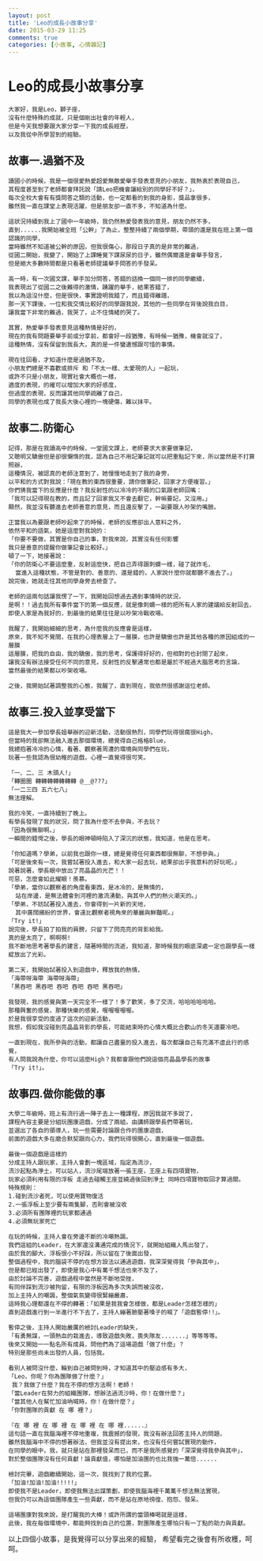 ```yaml
---
layout: post
title: 'Leo的成長小故事分享'
date: 2015-03-29 11:25
comments: true
categories: [小故事, 心情雜記]
---
```

# Leo的成長小故事分享

    大家好，我是Leo，獅子座，
    沒有什麼特殊的成就，只是個剛出社會的年輕人，
    但是今天我想要跟大家分享一下我的成長經歷，
    以及我從中所學習到的經驗。

## 故事一.過猶不及

    讀國小的時候，我是一個很愛熱愛超愛無敵愛舉手發表意見的小朋友，我熱衷於表現自己，
    其程度甚至到了老師都會拜託說「請Leo把機會讓給別的同學好不好？」，
    每次全校大會有有獎問答之類的活動，也一定都看的到我的身影，獎品拿很多，
    雖然我一直在課堂上表現活躍，但是朋友卻一直不多，不知道為什麼。

    這狀況持續到我上了國中一年級時，我仍然熱愛發表我的意見，朋友仍然不多，
    直到......我開始被全班「公幹」了為止，整整持續了兩個學期，帶頭的還是我在班上第一個認識的同學，
    當時雖然不知道被公幹的原因，但我很傷心，那段日子真的是非常的難過，
    從國二開始，我變了，開始了上課睡覺下課尿尿的日子，雖然偶爾還是會舉手發言，
    但是絕大多數時間都是只看著老師提議舉手問答的手發呆。

    高一時，有一次國文課，舉手加分問答，答錯的話換一個同一排的同學繼續，
    我表現出了從國二之後難得的激情，踴躍的舉手，結果答錯了，
    我以為這沒什麼，但是很快，事實證明我錯了，而且錯得離譜，
    那一天下課後，一位和我交情比較好的同學跟我說，其他的一些同學在背後說我白目，
    讓我當下非常的難過，我哭了，止不住情緒的哭了。

    其實，熱愛舉手發表意見這種熱情是好的，
    現在的我有問題要舉手前或分享前，都會好一段猶豫，有時候一猶豫，機會就沒了，
    這種熱情，沒有保留到我長大，真的是一件蠻遺憾跟可惜的事情。

    現在往回看，才知道什麼是過猶不及，
    小朋友們總是不喜歡或排斥 和「不太一樣、太愛現的人」一起玩，
    或許不只是小朋友，現實社會大概也一樣，
    適度的表現，的確可以增加大家的好感度，
    但過度的表現，反而讓其他同學疏離了自己，
    同學的表現也成了我長大後心裡的一塊硬傷，難以抹平。

## 故事二.防衛心

    記得，那是在我讀高中的時候，一堂國文課上，老師要求大家要做筆記，
    又聰明又驕傲但是卻很懶惰的我，認為自己不用記筆記就可以把重點記下來，所以當然是不打算照辦，
    這種情況，被認真的老師注意到了，她慢慢地走到了我的身旁，
    以平和的方式對我說：「現在教的東西很重要，請你做筆記，回家才方便複習。」
    你們猜我當下的反應是什麼？我反射性的以冷冷的不屑的口氣跟老師回嘴：
    「我可以記得現在教的，而且記了回家我又不會去翻它，幹嘛要記，又沒用。」
    顯然，我並沒有聽進去老師善意的意見，而且還反擊了，一副要跟人吵架的嘴臉。

    正當我以為要跟老師吵起來了的時候，老師的反應卻出人意料之外，
    依然平和的語氣，她是這麼對我說的：
    「你要不要做，其實是你自己的事，對我來說，其實沒有任何影響
    我只是善意的提醒你做筆記會比較好。」
    頓了一下，她接著說：
    「你的防衛心不要這麼重，反射這麼快，把自己弄得跟刺蝟一樣，碰了就炸毛，
      當進入這種狀態，不管是對的、善意的、還是錯的，人家說什麼你就都聽不進去了。」
    說完後，她就走往其他同學身旁去檢查了。

    老師的這兩句話讓我愣了一下，我開始回想過去遇到事情時的狀況，
    是啊！！過去我所有事件當下的第一個反應，就是像刺蝟一樣的把所有人家的建議給反射回去，
    即使人家是為我好的，到最後的結果往往是以吵架冷戰收場。

    我醒了，我開始細細的思考，為什麼我的反應會是這樣，
    原來，我不知不覺間，在我的心理表層上了一層膜，也許是驕傲也許是其他各種的原因組成的一層膜
    這層膜，把我的自由，我的驕傲，我的思考，保護得好好的，但相對的也封閉了起來，
    讓我沒有辦法接受任何不同的意見，反射性的反擊通常也都是屬於不經過大腦思考的言論，
    當然最後的結果都以吵架收場。

    之後，我開始試著調整我的心態，我醒了，直到現在，我依然很感謝這位老師。

## 故事三.投入並享受當下

    這是我大一參加學長姐舉辦的迎新活動，活動很熱烈，同學們玩得很瘋很High，
    但當時的我卻無法融入進去那個環境，總覺得自己格格Blue，
    我總抱著冷冷的心情，看著、觀察著周遭的環境與同學們在玩，
    玩著一些我認為很幼稚的遊戲，心裡一直覺得很可笑。

    「一、二、三 木頭人!」
    「轉圈圈 轉轉轉轉轉轉轉 @__@???」
    「一二三四 五六七八」
    無法理解。

    我的冷笑，一直持續到了晚上。
    有學長發現了我的狀況，問了我為什麼不去參與，不去玩？
    「因為很無聊啊。」
    一瞬間的錯愕之後，學長的眼神頓時陷入了深沉的狀態，我知道，他是在思考。

    「你知道嗎？學弟，以前我也跟你一樣，總是覺得任何東西都很無聊，不想參與。」
    「可是後來有一次，我嘗試著投入進去，和大家一起去玩，結果卻出乎我意料的好玩呢。」
    說著說著，學長眼中放出了亮晶晶的光芒！！
    可惡，怎麼會如此耀眼！羨慕。
    「學弟，當你以觀察者的角度看東西，是冰冷的，是無情的，
      站在岸邊，是無法體會到河裡的激流湧動，與其中人們的熱火潮天的。」
    「學弟，不妨試著投入進去，你會得到一片新的天地，
      其中廣闊繽紛的世界，會遠比觀察者視角來的華麗與鮮豔呢。」
    「Try it!」
    說完後，學長拍了拍我的肩膀，只留下了閃亮亮的背影給我。
    真的是太亮了，啊啊啊!
    我不斷地思考著學長的建言，隨著時間的流逝，我知道，那時候我的眼底深處一定也跟學長一樣綻放出了光彩。

    第二天，我開始試著投入到遊戲中，釋放我的熱情，
    「海帶呀海帶 海帶呀海帶」
    「黑吞吧 黑吞吧 吞吧 吞吧 吞吧 黑吞吧」

    我發現，我的感覺與第一天完全不一樣了！多了歡笑，多了交流，哈哈哈哈哈哈。
    那種興奮的感覺，那種快樂的感覺，喔喔喔喔喔。
    於是我很享受的度過了這次的迎新活動，
    我想，假如我沒碰到亮晶晶背影的學長，可能結束時的心情大概比合歡山的冬天還要冷吧。

    一直到現在，我所參與的活動，都讓自己盡量的投入進去，每次都讓自己有充滿不虛此行的感覺，
    有人問我說為什麼，你可以這麼High？我都會跟他們說這個亮晶晶學長的故事
    「Try it!」。

## 故事四.做你能做的事

    大學二年級時，班上有流行過一陣子去上一種課程，原因我就不多說了，
    課程內容主要是分組玩團康遊戲，分成了兩組，由講師跟學長們帶著玩，
    並選出了各自的領導人，玩一些需要討論跟合作的團康遊戲，
    前面的遊戲大多在磨合默契跟向心力，我們玩得很開心，直到最後一個遊戲。

    最後一個遊戲是這樣的
    分成主持人跟玩家，主持人會劃一塊區域，指定為流沙，
    流沙起點為淨土，可以站人，流沙尾端放著一張王座，王座上有四項寶物，
    玩家必須利用有限的浮板 走過去碰觸王座並繞過後回到淨土 同時四項寶物取回才算過關。
    特殊規則：
    1.碰到流沙者死，可以使用寶物復活
    2.一張浮板上至少要有兩隻腳，否則會被沒收
    3.必須所有團隊裡的玩家都通過
    4.必須無玩家死亡

    在玩的時候，主持人會在旁邊不斷的冷嘲熱諷，
    我們這組的Leader，在大家還沒溝通完成的情況下，就開始組織人馬出發了，
    由於我的腳大，浮板很小不好踩，所以留在了後面出發，
    整個過程中，我的腦袋不停的在想方設法以通過遊戲，我深深覺得我「參與其中」，
    但是都已經出發了，即使是我心中有萬千想法也來不及了，
    由於討論不完善，遊戲過程中當然是不斷地受挫，
    有同伴踩到流沙被拘留，有限的浮板因為多次失誤而被沒收，
    加上主持人的嘲諷，整個氣氛變得很緊繃嚴肅，
    這時我心理都還在不停的轉著：「如果是我我會怎樣做，都是Leader怎樣怎樣的」
    直到遊戲進行到一半進行不下去了，主持人繃著臉壓著嗓子的喊了「遊戲暫停!!」。

    暫停之後，主持人開始嚴厲的檢討Leader的缺失，
    「有勇無謀，一頭熱血的栽進去，導致遊戲失敗，喪失隊友.......」等等等等。
    後來又開始一一點名所有成員，問他們為了這場遊戲「做了什麼」？
    特別是那些尚未出發的人員，包括我。

    看別人被問沒什麼，輪到自己被問到時，才知道其中的壓迫感有多大，
    「Leo，你呢？你為團隊做了什麼？」
     我？我做了什麼？我在不停的想方法啊！老師！
    「當Leader在努力的組織團隊，想辦法過流沙時，你！在做什麼？」
    「當其他人在幫忙加油吶喊時，你！在做什麼？」
    「你對團隊的貢獻 在 哪 裡？」

    『在 哪 裡 在 哪 裡 在 哪 裡 在 哪 裡......』
    這句話一直在我腦海裡不停地重複，我震撼的發現，我沒有辦法回答主持人的問題，
    雖然我腦海中不停的想著辦法，但我並沒有提出來，也沒有任何嘗試實現的動作，
    在同學的眼中，我，就只是站在那裡發呆而已，而不是我所感覺的「深深覺得我參與其中」，
    對於整個團隊沒有任何貢獻！論貢獻值，哪怕是加油團的也比我強一萬倍......

    檢討完畢，遊戲繼續開始，這一次，我找到了我的位置。
    「加油!加油!加油!!!!!」
    即使我不是Leader，即使我無法出謀策劃，即使我腦海裡千萬萬千想法無法實現，
    但我仍可以為這個團隊產生一些貢獻，而不是站在原地徬徨、抱怨、發呆。

    這場團康對我來說，是打醒我的大棒！或許所謂的當頭棒喝就是這樣，
    此後，我在每個環境中，都能夠找到自己的位置，對團隊產生哪怕只有一丁點的助力與貢獻。

以上四個小故事，是我覺得可以分享出來的經驗，
希望看完之後會有所收穫，呵呵。